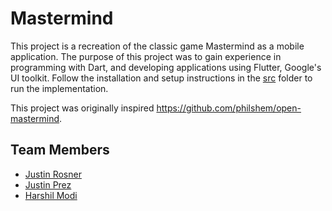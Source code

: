 # Mastermind

This project is a recreation of the classic game Mastermind as a mobile application. The purpose of this project was to gain experience in programming with Dart, and developing applications using Flutter, Google's UI toolkit. Follow the installation and setup instructions in the [src](/src) folder to run the implementation.

This project was originally inspired https://github.com/philshem/open-mastermind.

## Team Members
- [Justin Rosner](https://github.com/justinrosner)
- [Justin Prez](https://github.com/justinprez) 
- [Harshil Modi](https://github.com/HarshilModi10)

